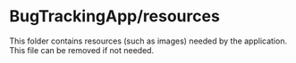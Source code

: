 # BugTrackingApp/resources

This folder contains resources (such as images) needed by the application. This file can
be removed if not needed.
